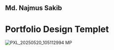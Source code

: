 ## Md. Najmus Sakib

# Portfolio Design Templet
![PXL_20250520_105112994 MP](https://github.com/user-attachments/assets/41b85352-7f90-4b15-826f-e9687b66982c)
